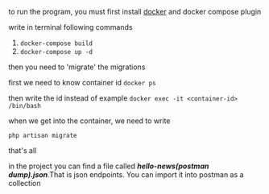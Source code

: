 to run the program, you must first install [docker](https://www.docker.com/) and docker compose plugin

write in terminal following commands
1) `docker-compose build`
2) `docker-compose up -d`

then you need to 'migrate' the migrations

first we need to know <fpm> container id
`docker ps`

then write the id instead of example
`docker exec -it <container-id> /bin/bash`

when we get into the container, we need to write

`php artisan migrate`

that's all

in the project you can find a file called _**hello-news(postman dump).json**_.That is json endpoints. You can import it into postman as a collection




